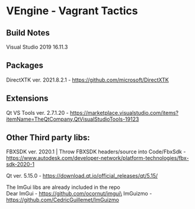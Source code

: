 # VEngine - Vagrant Tactics 

## Build Notes
Visual Studio 2019 16.11.3

## Packages

DirectXTK ver. 2021.8.2.1 - https://github.com/microsoft/DirectXTK

## Extensions

Qt VS Tools ver. 2.7.1.20 - https://marketplace.visualstudio.com/items?itemName=TheQtCompany.QtVisualStudioTools-19123

## Other Third party libs:

FBXSDK ver. 2020.1 | Throw FBXSDK headers/source into Code/FbxSdk - https://www.autodesk.com/developer-network/platform-technologies/fbx-sdk-2020-1

Qt ver. 5.15.0 - https://download.qt.io/official_releases/qt/5.15/

The ImGui libs are already included in the repo\
Dear ImGui - https://github.com/ocornut/imgui\
ImGuizmo - https://github.com/CedricGuillemet/ImGuizmo
